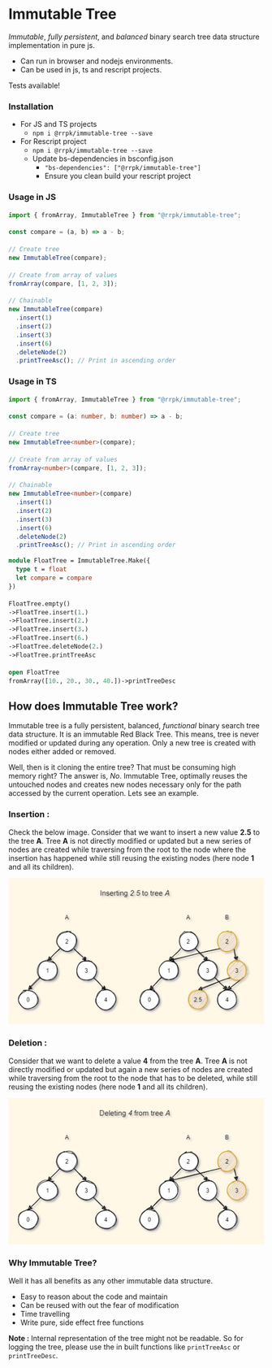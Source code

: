 # Immutable Tree

_Immutable_, _fully persistent_, and _balanced_ binary search tree data structure implementation in pure js.

- Can run in browser and nodejs environments.
- Can be used in js, ts and rescript projects.

Tests available!

### Installation

- For JS and TS projects
  - `npm i @rrpk/immutable-tree --save`
- For Rescript project
  - `npm i @rrpk/immutable-tree --save`
  - Update bs-dependencies in bsconfig.json
    - `"bs-dependencies": ["@rrpk/immutable-tree"]`
    - Ensure you clean build your rescript project

### Usage in JS

```javascript
import { fromArray, ImmutableTree } from "@rrpk/immutable-tree";

const compare = (a, b) => a - b;

// Create tree
new ImmutableTree(compare);

// Create from array of values
fromArray(compare, [1, 2, 3]);

// Chainable
new ImmutableTree(compare)
  .insert(1)
  .insert(2)
  .insert(3)
  .insert(6)
  .deleteNode(2)
  .printTreeAsc(); // Print in ascending order
```

### Usage in TS

```typescript
import { fromArray, ImmutableTree } from "@rrpk/immutable-tree";

const compare = (a: number, b: number) => a - b;

// Create tree
new ImmutableTree<number>(compare);

// Create from array of values
fromArray<number>(compare, [1, 2, 3]);

// Chainable
new ImmutableTree<number>(compare)
  .insert(1)
  .insert(2)
  .insert(3)
  .insert(6)
  .deleteNode(2)
  .printTreeAsc(); // Print in ascending order
```

```ocaml
module FloatTree = ImmutableTree.Make({
  type t = float
  let compare = compare
})

FloatTree.empty()
->FloatTree.insert(1.)
->FloatTree.insert(2.)
->FloatTree.insert(3.)
->FloatTree.insert(6.)
->FloatTree.deleteNode(2.)
->FloatTree.printTreeAsc

open FloatTree
fromArray([10., 20., 30., 40.])->printTreeDesc
```

## How does Immutable Tree work?

Immutable tree is a fully persistent, balanced, _functional_ binary search tree data structure. It is an immutable Red Black Tree. This means, tree is never modified or updated during any operation. Only a new tree is created with nodes either added or removed.

Well, then is it cloning the entire tree? That must be consuming high memory right? The answer is, _No_. Immutable Tree, optimally reuses the untouched nodes and creates new nodes necessary only for the path accessed by the current operation. Lets see an example.

### Insertion :

Check the below image. Consider that we want to insert a new value **2.5** to the tree **A**. Tree **A** is not directly modified or updated but a new series of nodes are created while traversing from the root to the node where the insertion has happened while still reusing the existing nodes (here node **1** and all its children).

![Immutable Tree Insertion](https://github.com/praveen-kumar-rr/readme-images/blob/main/immutable-tree-insert.jpg?raw=true)

### Deletion :

Consider that we want to delete a value **4** from the tree **A**. Tree **A** is not directly modified or updated but again a new series of nodes are created while traversing from the root to the node that has to be deleted, while still reusing the existing nodes (here node **1** and all its children).

![Immutable Tree Deletion](https://github.com/praveen-kumar-rr/readme-images/blob/main/immutable-tree-delete.jpg?raw=true)

### Why Immutable Tree?

Well it has all benefits as any other immutable data structure.

- Easy to reason about the code and maintain
- Can be reused with out the fear of modification
- Time travelling
- Write pure, side effect free functions

**Note :**
Internal representation of the tree might not be readable. So for logging the tree, please use the in built functions like `printTreeAsc` or `printTreeDesc`.
